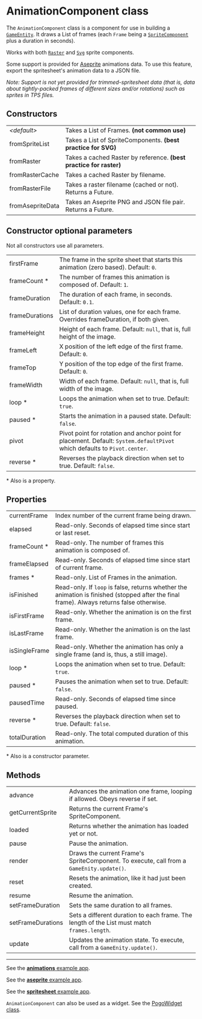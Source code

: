 # AnimationComponent class

The `AnimationComponent` class is a component for use in building a [`GameEntity`](/doc/game_entity.md).  It draws a List of frames (each `Frame` being a [`SpriteComponent`](/doc/components/sprite.md) plus a duration in seconds).

Works with both [`Raster`](/doc/images/raster.md) and [`Svg`](/doc/images/svg.md) sprite components.

Some support is provided for [Aseprite](https://github.com/aseprite/aseprite) animations data.  To use this feature, export the spritesheet's animation data to a JSON file.

_Note: Support is not yet provided for trimmed-spritesheet data (that is, data about tightly-packed frames of different sizes and/or rotations) such as sprites in TPS files._

## Constructors

| | |
| :-- | :-- |
| _\<default\>_    | Takes a List of Frames.  **(not common use)** |
| fromSpriteList   | Takes a List of SpriteComponents.  **(best practice for SVG)** |
| fromRaster       | Takes a cached Raster by reference.  **(best practice for raster)** |
| fromRasterCache  | Takes a cached Raster by filename. |
| fromRasterFile   | Takes a raster filename (cached or not).  Returns a Future. |
| fromAsepriteData | Takes an Aseprite PNG and JSON file pair.  Returns a Future. |

## Constructor optional parameters

Not all constructors use all parameters.

| | |
| :-- | :-- |
| firstFrame     | The frame in the sprite sheet that starts this animation (zero based).  Default: `0`. |
| frameCount   * | The number of frames this animation is composed of.  Default: `1`. |
| frameDuration  | The duration of each frame, in seconds.  Default: `0.1`. |
| frameDurations | List of duration values, one for each frame.  Overrides frameDuration, if both given. |
| frameHeight    | Height of each frame.  Default: `null`, that is, full height of the image. |
| frameLeft      | X position of the left edge of the first frame.  Default: `0`. |
| frameTop       | Y position of the top edge of the first frame.  Default: `0`. |
| frameWidth     | Width of each frame.  Default: `null`, that is, full width of the image. |
| loop         * | Loops the animation when set to true.  Default: `true`. |
| paused       * | Starts the animation in a paused state.  Default: `false`. |
| pivot          | Pivot point for rotation and anchor point for placement.  Default: `System.defaultPivot` which defaults to `Pivot.center`. |
| reverse      * | Reverses the playback direction when set to true.  Default: `false`. |

\* Also is a property.

## Properties

| | |
| :-- | :-- |
| currentFrame  | Index number of the current frame being drawn. |
| elapsed       | Read-only.  Seconds of elapsed time since start or last reset. |
| frameCount  * | Read-only.  The number of frames this animation is composed of. |
| frameElapsed  | Read-only.  Seconds of elapsed time since start of current frame. |
| frames      * | Read-only.  List of Frames in the animation. |
| isFinished    | Read-only.  If `loop` is false, returns whether the animation is finished (stopped after the final frame).  Always returns false otherwise. |
| isFirstFrame  | Read-only.  Whether the animation is on the first frame. |
| isLastFrame   | Read-only.  Whether the animation is on the last frame. |
| isSingleFrame | Read-only.  Whether the animation has only a single frame (and is, thus, a still image). |
| loop        * | Loops the animation when set to true.  Default: `true`. |
| paused      * | Pauses the animation when set to true.  Default: `false`. |
| pausedTime    | Read-only.  Seconds of elapsed time since paused.|
| reverse     * | Reverses the playback direction when set to true.  Default: `false`. |
| totalDuration | Read-only.  The total computed duration of this animation. |

\* Also is a constructor parameter.

## Methods

| | |
| :-- | :-- |
| advance           | Advances the animation one frame, looping if allowed.  Obeys reverse if set. |
| getCurrentSprite  | Returns the current Frame's SpriteComponent. |
| loaded            | Returns whether the animation has loaded yet or not. |
| pause             | Pause the animation. |
| render            | Draws the current Frame's SpriteComponent.  To execute, call from a `GameEnity.update()`. |
| reset             | Resets the animation, like it had just been created. |
| resume            | Resume the animation. |
| setFrameDuration  | Sets the same duration to all frames. |
| setFrameDurations | Sets a different duration to each frame.  The length of the List must match `frames.length`. |
| update            | Updates the animation state.  To execute, call from a `GameEnity.update()`. |

----

See the [**animations** example app](/doc/examples/animations/lib/main.dart).

See the [**aseprite** example app](/doc/examples/aseprite/lib/main.dart).

See the [**spritesheet** example app](/doc/examples/spritesheet/lib/main.dart).

`AnimationComponent` can also be used as a widget.  See the [PogoWidget class](/doc/pogo_widget.md).

